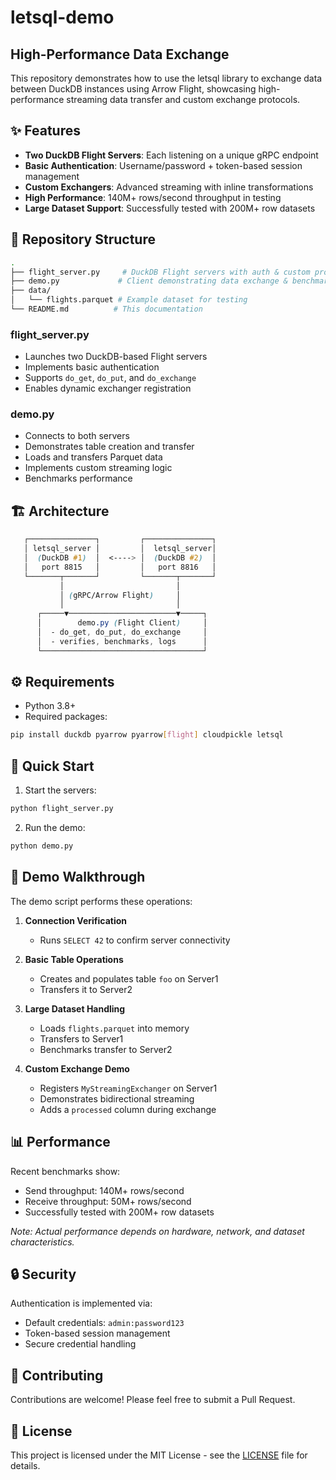 # letsql-demo

## High-Performance Data Exchange

This repository demonstrates how to use the letsql library to exchange data between DuckDB instances using Arrow Flight, showcasing high-performance streaming data transfer and custom exchange protocols.

## ✨ Features

- **Two DuckDB Flight Servers**: Each listening on a unique gRPC endpoint
- **Basic Authentication**: Username/password + token-based session management
- **Custom Exchangers**: Advanced streaming with inline transformations
- **High Performance**: 140M+ rows/second throughput in testing
- **Large Dataset Support**: Successfully tested with 200M+ row datasets

## 📂 Repository Structure

```bash
.
├── flight_server.py     # DuckDB Flight servers with auth & custom protocols
├── demo.py             # Client demonstrating data exchange & benchmarking
├── data/
│   └── flights.parquet # Example dataset for testing
└── README.md          # This documentation
```

### flight_server.py

- Launches two DuckDB-based Flight servers
- Implements basic authentication
- Supports `do_get`, `do_put`, and `do_exchange`
- Enables dynamic exchanger registration

### demo.py

- Connects to both servers
- Demonstrates table creation and transfer
- Loads and transfers Parquet data
- Implements custom streaming logic
- Benchmarks performance

## 🏗 Architecture

```scss
   ┌───────────────┐         ┌───────────────┐
   │ letsql_server │         │  letsql_server│
   │  (DuckDB #1)  │  <----> │  (DuckDB #2)  │
   │   port 8815   │         │   port 8816   │
   └───────┬───────┘         └───────┬───────┘
           │                         │
           │ (gRPC/Arrow Flight)     │
           │                         │
      ┌─────▼────────────────────────▼─────┐
      │        demo.py (Flight Client)     │
      │  - do_get, do_put, do_exchange     │
      │  - verifies, benchmarks, logs      │
      └────────────────────────────────────┘
```

## ⚙️ Requirements

- Python 3.8+
- Required packages:

```bash
pip install duckdb pyarrow pyarrow[flight] cloudpickle letsql
```

## 🚀 Quick Start

1. Start the servers:

```bash
python flight_server.py
```

2. Run the demo:

```bash
python demo.py
```

## 📖 Demo Walkthrough

The demo script performs these operations:

1. **Connection Verification**
   - Runs `SELECT 42` to confirm server connectivity

2. **Basic Table Operations**
   - Creates and populates table `foo` on Server1
   - Transfers it to Server2

3. **Large Dataset Handling**
   - Loads `flights.parquet` into memory
   - Transfers to Server1
   - Benchmarks transfer to Server2

4. **Custom Exchange Demo**
   - Registers `MyStreamingExchanger` on Server1
   - Demonstrates bidirectional streaming
   - Adds a `processed` column during exchange

## 📊 Performance

Recent benchmarks show:

- Send throughput: 140M+ rows/second
- Receive throughput: 50M+ rows/second
- Successfully tested with 200M+ row datasets

*Note: Actual performance depends on hardware, network, and dataset characteristics.*

## 🔒 Security

Authentication is implemented via:

- Default credentials: `admin:password123`
- Token-based session management
- Secure credential handling

## 🤝 Contributing

Contributions are welcome! Please feel free to submit a Pull Request.

## 📝 License

This project is licensed under the MIT License - see the [LICENSE](LICENSE) file for details.
